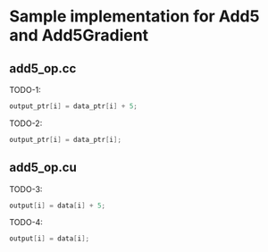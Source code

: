 # Sample implementation for Add5 and Add5Gradient

## add5_op.cc

TODO-1:
```cpp
output_ptr[i] = data_ptr[i] + 5;
```

TODO-2:
```cpp
output_ptr[i] = data_ptr[i];
```

## add5_op.cu

TODO-3:
```cpp
output[i] = data[i] + 5;
```

TODO-4:
```cpp
output[i] = data[i];
```
